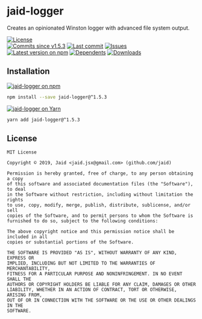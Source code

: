 # jaid-logger


Creates an opinionated Winston logger with advanced file system output.

<a href="https://raw.githubusercontent.com/Jaid/jaid-logger/master/license.txt"><img src="https://img.shields.io/github/license/Jaid/jaid-logger?style=flat-square&color=success" alt="License"/></a>  
<a href="https://github.com/Jaid/jaid-logger/commits"><img src="https://img.shields.io/github/commits-since/Jaid/jaid-logger/v1.5.3?style=flat-square&logo=github&color=success" alt="Commits since v1.5.3"/></a> <a href="https://github.com/Jaid/jaid-logger/commits"><img src="https://img.shields.io/github/last-commit/Jaid/jaid-logger?style=flat-square&logo=github&color=red" alt="Last commit"/></a> <a href="https://github.com/Jaid/jaid-logger/issues"><img src="https://img.shields.io/github/issues/Jaid/jaid-logger?style=flat-square&logo=github&color=red" alt="Issues"/></a>  
<a href="https://npmjs.com/package/jaid-logger"><img src="https://img.shields.io/npm/v/jaid-logger?style=flat-square&logo=npm&label=latest%20version&color=success" alt="Latest version on npm"/></a> <a href="https://github.com/Jaid/jaid-logger/network/dependents"><img src="https://img.shields.io/librariesio/dependents/npm/jaid-logger?style=flat-square&logo=npm&color=red" alt="Dependents"/></a> <a href="https://npmjs.com/package/jaid-logger"><img src="https://img.shields.io/npm/dm/jaid-logger?style=flat-square&logo=npm&color=red" alt="Downloads"/></a>









## Installation
<a href="https://npmjs.com/package/jaid-logger"><img src="https://img.shields.io/badge/npm-jaid--logger-C23039?style=flat-square&logo=npm" alt="jaid-logger on npm"/></a>
```bash
npm install --save jaid-logger@^1.5.3
```
<a href="https://yarnpkg.com/package/jaid-logger"><img src="https://img.shields.io/badge/Yarn-jaid--logger-2F8CB7?style=flat-square&logo=yarn&logoColor=white" alt="jaid-logger on Yarn"/></a>
```bash
yarn add jaid-logger@^1.5.3
```









## License
```text
MIT License

Copyright © 2019, Jaid <jaid.jsx@gmail.com> (github.com/jaid)

Permission is hereby granted, free of charge, to any person obtaining a copy
of this software and associated documentation files (the "Software"), to deal
in the Software without restriction, including without limitation the rights
to use, copy, modify, merge, publish, distribute, sublicense, and/or sell
copies of the Software, and to permit persons to whom the Software is
furnished to do so, subject to the following conditions:

The above copyright notice and this permission notice shall be included in all
copies or substantial portions of the Software.

THE SOFTWARE IS PROVIDED "AS IS", WITHOUT WARRANTY OF ANY KIND, EXPRESS OR
IMPLIED, INCLUDING BUT NOT LIMITED TO THE WARRANTIES OF MERCHANTABILITY,
FITNESS FOR A PARTICULAR PURPOSE AND NONINFRINGEMENT. IN NO EVENT SHALL THE
AUTHORS OR COPYRIGHT HOLDERS BE LIABLE FOR ANY CLAIM, DAMAGES OR OTHER
LIABILITY, WHETHER IN AN ACTION OF CONTRACT, TORT OR OTHERWISE, ARISING FROM,
OUT OF OR IN CONNECTION WITH THE SOFTWARE OR THE USE OR OTHER DEALINGS IN THE
SOFTWARE.
```

